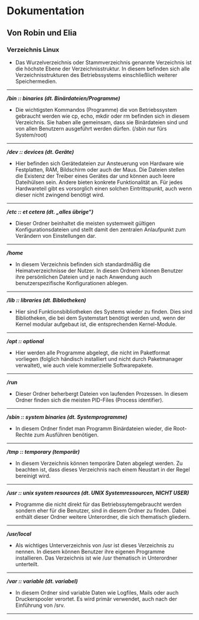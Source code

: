# Dokumentation
## Von Robin und Elia

### Verzeichnis Linux

- Das Wurzelverzeichnis oder Stammverzeichnis genannte Verzeichnis ist die höchste Ebene der Verzeichnisstruktur. In diesem befinden sich alle Verzeichnisstrukturen des Betriebssystems einschließlich weiterer Speichermedien.
***

***/bin :: binaries (dt. Binärdateien/Programme)***
- Die wichtigsten Kommandos (Programme) die von Betriebssystem gebraucht werden wie cp, echo, mkdir oder rm befinden sich in diesem Verzeichnis. Sie haben alle gemeinsam, dass sie Binärdateien sind und von allen Benutzern ausgeführt werden dürfen. (/sbin nur fürs System/root)
***

***/dev :: devices (dt. Geräte)***
- Hier befinden sich Gerätedateien zur Ansteuerung von Hardware wie Festplatten, RAM, Bildschirm oder auch der Maus. Die Dateien stellen die Existenz der Treiber eines Gerätes dar und können auch leere Dateihülsen sein. Andere bieten konkrete Funktionalität an. Für jedes Hardwareteil gibt es vorsorglich einen solchen Eintrittspunkt, auch wenn dieser nicht zwingend benötigt wird.
***

***/etc :: et cetera (dt. „alles übrige“)***
- Dieser Ordner beinhaltet die meisten systemweit gültigen Konfigurationsdateien und stellt damit den zentralen Anlaufpunkt zum Verändern von Einstellungen dar.
***

***/home***
- In diesem Verzeichnis befinden sich standardmäßig die Heimatverzeichnisse der Nutzer. In diesen Ordnern können Benutzer ihre persönlichen Dateien und je nach Anwendung auch benutzerspezifische Konfigurationen ablegen.
***
  
***/lib :: libraries (dt. Bibliotheken)***
- Hier sind Funktionsbibliotheken des Systems wieder zu finden. Dies sind Bibliotheken, die bei dem Systemstart benötigt werden und, wenn der Kernel modular aufgebaut ist, die entsprechenden Kernel-Module.
***

***/opt :: optional***
- Hier werden alle Programme abgelegt, die nicht im Paketformat vorliegen (folglich händisch installiert und nicht durch Paketmanager verwaltet), wie auch viele kommerzielle Softwarepakete.
***
  
***/run***
- Dieser Ordner beherbergt Dateien von laufenden Prozessen. In diesem Ordner finden sich die meisten PID-Files (Process identifier).
***

***/sbin :: system binaries (dt. Systemprogramme)***
- In diesem Ordner findet man Programm Binärdateien wieder, die Root-Rechte zum Ausführen benötigen.
***
  
***/tmp :: temporary (temporär)***
- In diesem Verzeichnis können temporäre Daten abgelegt werden. Zu beachten ist, dass dieses Verzeichnis nach einem Neustart in der Regel bereinigt wird.
***
  
***/usr :: unix system resources (dt. UNIX Systemressourcen, NICHT USER)***
- Programme die nicht direkt für das Betriebssytemgebraucht werden sondern eher für die Benutzer, sind in diesem Ordner zu finden. Dabei enthält dieser Ordner weitere Unterordner, die sich thematisch gliedern.
***
  
***/usr/local***
- Als wichtiges Unterverzeichnis von /usr ist dieses Verzeichnis zu nennen. In diesem können Benutzer ihre eigenen Programme installieren. Das Verzeichnis ist wie /usr thematisch in Unterordner unterteilt.

***
  
***/var :: variable (dt. variabel)***
- In diesem Ordner sind variable Daten wie Logfiles, Mails oder auch Druckerspooler verortet. Es wird primär verwendet, auch nach der Einführung von /srv.
***



